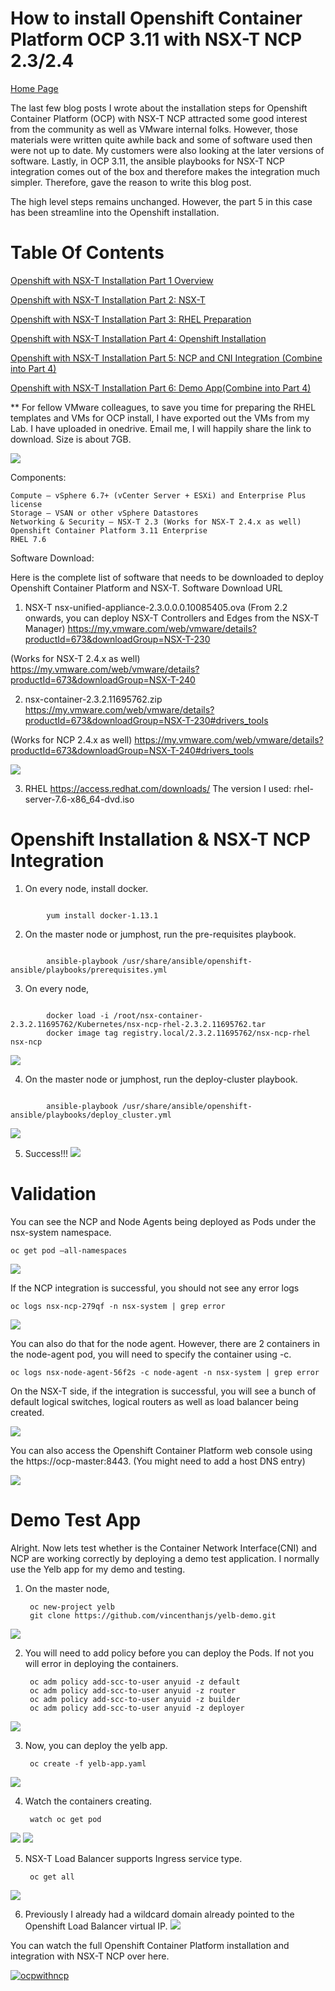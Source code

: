 # How to install Openshift Container Platform OCP 3.11 with NSX-T NCP 2.3/2.4
[Home Page](https://github.com/vincenthanjs/openshift3.11-ncp2.4)



The last few blog posts I wrote about the installation steps for Openshift Container Platform (OCP) with NSX-T NCP attracted some good interest from the community as well as VMware internal folks. However, those materials were written quite awhile back and some of software used then were not up to date. My customers were also looking at the later versions of software. Lastly, in OCP 3.11, the ansible playbooks for NSX-T NCP integration comes out of the box and therefore makes the integration much simpler. Therefore, gave the reason to write this blog post.

The high level steps remains unchanged. However, the part 5 in this case has been streamline into the Openshift installation.

# Table Of Contents
[Openshift with NSX-T Installation Part 1 Overview](https://github.com/vincenthanjs/openshift3.11-ncp2.4/blob/master/Part1-Overview/README.md)

[Openshift with NSX-T Installation Part 2: NSX-T](https://github.com/vincenthanjs/openshift3.11-ncp2.4)

[Openshift with NSX-T Installation Part 3: RHEL Preparation](https://github.com/vincenthanjs/openshift3.11-ncp2.4)

[Openshift with NSX-T Installation Part 4: Openshift Installation](https://github.com/vincenthanjs/openshift3.11-ncp2.4)

[Openshift with NSX-T Installation Part 5: NCP and CNI Integration (Combine into Part 4)](https://github.com/vincenthanjs/openshift3.11-ncp2.4)

[Openshift with NSX-T Installation Part 6: Demo App(Combine into Part 4)](https://github.com/vincenthanjs/openshift3.11-ncp2.4)


** For fellow VMware colleagues, to save you time for preparing the RHEL templates and VMs for OCP install, I have exported out the VMs from my Lab. I have uploaded in onedrive. Email me, I will happily share the link to download. Size is about 7GB.

![](2019-10-28-19-35-05.png)



Components:

    Compute – vSphere 6.7+ (vCenter Server + ESXi) and Enterprise Plus license
    Storage – VSAN or other vSphere Datastores
    Networking & Security – NSX-T 2.3 (Works for NSX-T 2.4.x as well)
    Openshift Container Platform 3.11 Enterprise
    RHEL 7.6

Software Download:

Here is the complete list of software that needs to be downloaded to deploy Openshift Container Platform and NSX-T.
Software 	Download URL
1) NSX-T 	nsx-unified-appliance-2.3.0.0.0.10085405.ova (From 2.2 onwards, you can deploy NSX-T Controllers and Edges from the NSX-T Manager)
https://my.vmware.com/web/vmware/details?productId=673&downloadGroup=NSX-T-230

(Works for NSX-T 2.4.x as well)
https://my.vmware.com/web/vmware/details?productId=673&downloadGroup=NSX-T-240 

2) nsx-container-2.3.2.11695762.zip https://my.vmware.com/web/vmware/details?productId=673&downloadGroup=NSX-T-230#drivers_tools

(Works for NCP 2.4.x as well)
https://my.vmware.com/web/vmware/details?productId=673&downloadGroup=NSX-T-240#drivers_tools

![](2019-10-28-19-34-07.png)

3) RHEL 	https://access.redhat.com/downloads/
The version I used: rhel-server-7.6-x86_64-dvd.iso



# Openshift Installation & NSX-T NCP Integration

1) On every node, install docker.
<pre><code>
        yum install docker-1.13.1
</code></pre>

2) On the master node or jumphost, run the pre-requisites playbook.

<pre><code>
        ansible-playbook /usr/share/ansible/openshift-ansible/playbooks/prerequisites.yml
</code></pre>

3) On every node,
<pre><code>
        docker load -i /root/nsx-container-2.3.2.11695762/Kubernetes/nsx-ncp-rhel-2.3.2.11695762.tar
        docker image tag registry.local/2.3.2.11695762/nsx-ncp-rhel nsx-ncp
</code></pre>
![](2019-10-28-19-37-36.png)

 4) On the master node or jumphost, run the deploy-cluster playbook.
<pre><code>
        ansible-playbook /usr/share/ansible/openshift-ansible/playbooks/deploy_cluster.yml
</code></pre>
![](2019-10-28-19-36-47.png) 

5) Success!!!
![](2019-10-28-19-38-15.png)


# Validation

You can see the NCP and Node Agents being deployed as Pods under the nsx-system namespace.

    oc get pod –all-namespaces

![](2019-10-28-20-21-08.png)

If the NCP integration is successful, you should not see any error logs

    oc logs nsx-ncp-279qf -n nsx-system | grep error

![](2019-10-28-20-20-57.png)

You can also do that for the node agent. However, there are 2 containers in the node-agent pod, you will need to specify the container using -c.

    oc logs nsx-node-agent-56f2s -c node-agent -n nsx-system | grep error

On the NSX-T side, if the integration is successful, you will see a bunch of default logical switches, logical routers as well as load balancer being created.

![](2019-10-28-20-21-32.png)

You can also access the Openshift Container Platform web console using the https://ocp-master:8443. (You might need to add a host DNS entry)

![](Screen%20Shot%202019-03-22%20at%2011.32.39%20AM.png)

# Demo Test App
Alright. Now lets test whether is the Container Network Interface(CNI) and NCP are working correctly by deploying a demo test application. I normally use the Yelb app for my demo and testing.

1) On the master node,

        oc new-project yelb
        git clone https://github.com/vincenthanjs/yelb-demo.git

![](2019-10-28-20-21-58.png)

     
2) You will need to add policy before you can deploy the Pods. If not you will error in deploying the containers.

        oc adm policy add-scc-to-user anyuid -z default
        oc adm policy add-scc-to-user anyuid -z router
        oc adm policy add-scc-to-user anyuid -z builder
        oc adm policy add-scc-to-user anyuid -z deployer

![](2019-10-28-20-22-08.png)
    
3) Now, you can deploy the yelb app.

        oc create -f yelb-app.yaml

![](2019-10-28-20-22-20.png)
    
4) Watch the containers creating.

        watch oc get pod

![](2019-10-28-20-22-31.png)
![](2019-10-28-20-22-37.png)
    
5) NSX-T Load Balancer supports Ingress service type.

        oc get all

![](2019-10-28-20-22-48.png)
    
6) Previously I already had a wildcard domain already pointed to the Openshift Load Balancer virtual IP.
![](2019-10-28-20-22-59.png)

You can watch the full Openshift Container Platform installation and integration with NSX-T NCP over here.

[![ocpwithncp](http://img.youtube.com/vi/5ZlggXKXwL8/0.jpg)](https://www.youtube.com/embed/5ZlggXKXwL8 "How to install Openshift Container Platform installation and integration with NSX-T NCP")